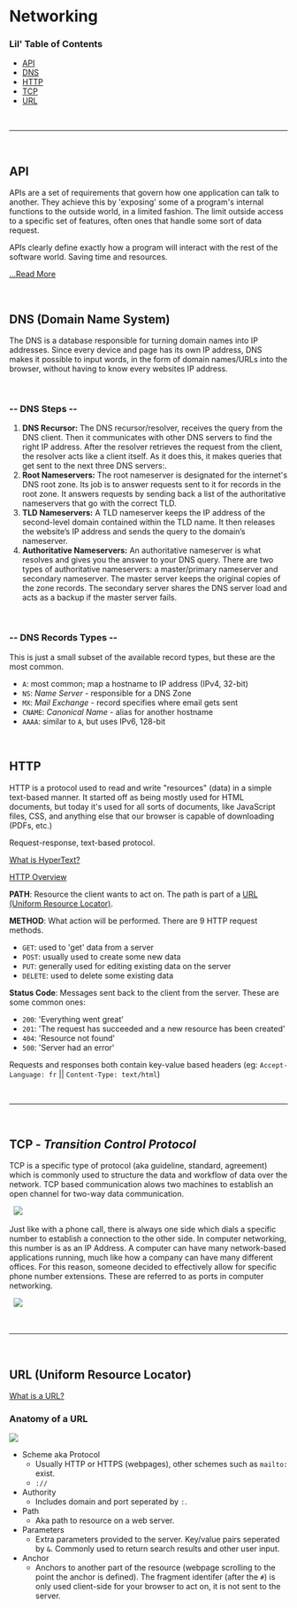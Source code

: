 # Networking
### Lil' Table of Contents
* [API](/Week_2/networking.md#api)
* [DNS](/Week_2//networking.md#dns-domain-name-system)
* [HTTP](/Week_2/networking.md#http)
* [TCP](/Week_2/networking.md#tcp---transition-control-protocol)
* [URL](/Week_2/networking.md#url-uniform-resource-locator)

&nbsp;
***

&nbsp;
## API
APIs are a set of requirements that govern how one application can talk to another. They achieve this by 'exposing' some of a program's internal functions to the outside world, in a limited fashion. The limit outside access to a specific set of features, often ones that handle some sort of data request. 

APIs clearly define exactly how a program will interact with the rest of the software world. Saving time and resources.

<a href='https://readwrite.com/api-defined/'>...Read More</a>

&nbsp;
## DNS (Domain Name System)
The DNS is a database responsible for turning domain names into IP addresses. Since every device and page has its own IP address, DNS makes it possible to input words, in the form of domain names/URLs into the browser, without having to know every websites IP address.

&nbsp;
### **-- DNS Steps --**
 1. **DNS Recursor:** The DNS recursor/resolver, receives the query from the DNS client. Then it communicates with other DNS servers to find the right IP address. After the resolver retrieves the request from the client, the resolver acts like a client itself. As it does this, it makes queries that get sent to the next three DNS servers:.
 2. **Root Nameservers:** The root nameserver is designated for the internet's DNS root zone. Its job is to answer requests sent to it for records in the root zone. It answers requests by sending back a list of the authoritative nameservers that go with the correct TLD.
 3. **TLD Nameservers:** A TLD nameserver keeps the IP address of the second-level domain contained within the TLD name. It then releases the website’s IP address and sends the query to the domain’s nameserver.
 4. **Authoritative Nameservers:** An authoritative nameserver is what resolves and gives you the answer to your DNS query. There are two types of authoritative nameservers: a master/primary nameserver and secondary nameserver. The master server keeps the original copies of the zone records. The secondary server shares the DNS server load and acts as a backup if the master server fails.

&nbsp;
### **-- DNS Records Types --**
This is just a small subset of the available record types, but these are the most common.
 * `A`: most common; map a hostname to IP address (IPv4, 32-bit)
 * `NS`: *Name Server* - responsible for a DNS Zone
 * `MX`: *Mail Exchange* - record specifies where email gets sent
 * `CNAME`: *Canonical Name* - alias for another hostname
 * `AAAA`: similar to `A`, but uses IPv6, 128-bit


&nbsp;
## HTTP
HTTP is a protocol used to read and write "resources" (data) in a simple text-based manner. It started off as being mostly used for HTML documents, but today it's used for all sorts of documents, like JavaScript files, CSS, and anything else that our browser is capable of downloading (PDFs, etc.)

Request-response, text-based protocol.

<a href = 'https://www.w3.org/WhatIs.html'>What is HyperText?</a>

<a href='https://developer.mozilla.org/en-US/docs/Web/HTTP/Overview#http_flow'>HTTP Overview</a>

**PATH**: Resource the client wants to act on. The path is part of a [URL (Uniform Resource Locator)](#url).

**METHOD**: What action will be performed. There are 9 HTTP request methods.
* `GET`: used to 'get' data from a server
* `POST`: usually used to create some new data
* `PUT`: generally used for editing existing data on the server
* `DELETE`: used to delete some existing data

**Status Code**: Messages sent back to the client from the server. These are some common ones:
* `200`: 'Everything went great'
* `201`: 'The request has succeeded and a new resource has been created'
* `404`: 'Resource not found'
* `500`: 'Server had an error'

Requests and responses both contain key-value based headers (eg: `Accept-Language: fr` || `Content-Type: text/html`)

&nbsp;
***

&nbsp;
## TCP - *Transition Control Protocol*
TCP is a specific type of protocol (aka guideline, standard, agreement) which is commonly used to structure the data and workflow of data over the network. 
TCP based communication alows two machines to establish an open channel for two-way data communication. 

&nbsp;
<img src="https://d.pr/i/lH328b+"/>

Just like with a phone call, there is always one side which dials a specific number to establish a connection to the other side. In computer networking, this number is as an IP Address. A computer can have many network-based applications running, much like how a company can have many different offices. For this reason, someone decided to effectively allow for specific phone number extensions. These are referred to as ports in computer networking.

&nbsp;
<img src="https://d.pr/i/xDRacM+"/>

&nbsp;
***

&nbsp;
## URL (Uniform Resource Locator)
<a href='https://developer.mozilla.org/en-US/docs/Learn/Common_questions/What_is_a_URL'>What is a URL?</a>

### Anatomy of a URL
<img src='https://developer.mozilla.org/en-US/docs/Learn/Common_questions/What_is_a_URL/mdn-url-all.png'/>

* Scheme aka Protocol
  * Usually HTTP or HTTPS (webpages), other schemes such as `mailto:` exist.
  * `://`
* Authority
  * Includes domain and port seperated by `:`. 
* Path
  * Aka path to resource on a web server.
* Parameters
  * Extra parameters provided to the server. Key/value pairs seperated by `&`. Commonly used to return search results and other user input.
* Anchor
  * Anchors to another part of the resource (webpage scrolling to the point the anchor is defined). The fragment identifer (after the `#`) is only used client-side for your browser to act on, it is not sent to the server.